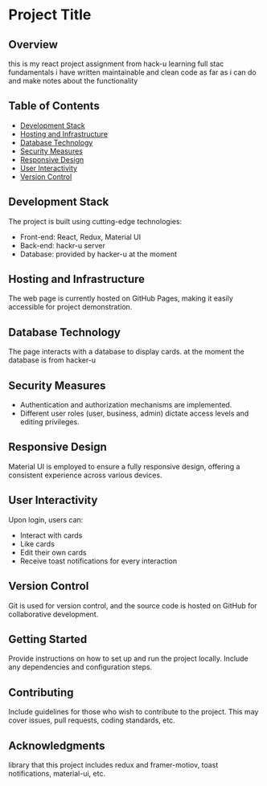 # Project Title

## Overview

this is my react project assignment from hack-u learning full stac fundamentals
i have written maintainable and clean code as far as i can do and make notes about the functionality

## Table of Contents

- [Development Stack](#development-stack)
- [Hosting and Infrastructure](#hosting-and-infrastructure)
- [Database Technology](#database-technology)
- [Security Measures](#security-measures)
- [Responsive Design](#responsive-design)
- [User Interactivity](#user-interactivity)
- [Version Control](#version-control)

## Development Stack

The project is built using cutting-edge technologies:

- Front-end: React, Redux, Material UI
- Back-end: hackr-u server
- Database: provided by hacker-u at the moment

## Hosting and Infrastructure

The web page is currently hosted on GitHub Pages, making it easily accessible for project demonstration.

## Database Technology

The page interacts with a database to display cards. at the moment the database is from hacker-u

## Security Measures

- Authentication and authorization mechanisms are implemented.
- Different user roles (user, business, admin) dictate access levels and editing privileges.

## Responsive Design

Material UI is employed to ensure a fully responsive design, offering a consistent experience across various devices.

## User Interactivity

Upon login, users can:

- Interact with cards
- Like cards
- Edit their own cards
- Receive toast notifications for every interaction

## Version Control

Git is used for version control, and the source code is hosted on GitHub for collaborative development.

## Getting Started

Provide instructions on how to set up and run the project locally. Include any dependencies and configuration steps.

## Contributing

Include guidelines for those who wish to contribute to the project. This may cover issues, pull requests, coding standards, etc.

## Acknowledgments

library that this project includes redux and framer-motiov, toast notifications, material-ui, etc.
